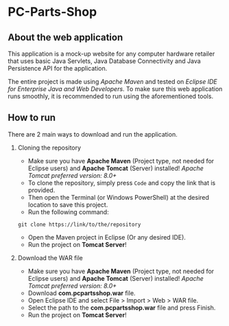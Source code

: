 # PC-Parts-Shop

## About the web application
This application is a mock-up website for any computer hardware retailer that uses basic Java Servlets, Java Database Connectivity and Java Persistence API for the application.

The entire project is made using *Apache Maven* and tested on *Eclipse IDE for Enterprise Java and Web Developers*.
To make sure this web application runs smoothly, it is recommended to run using the aforementioned tools.

## How to run
There are 2 main ways to download and run the application.

1. Cloning the repository
    - Make sure you have **Apache Maven** (Project type, not needed for Eclipse users) and **Apache Tomcat** (Server) installed!
    *Apache Tomcat preferred version: 8.0+*
    - To clone the repository, simply press `Code` and copy the link that is provided.
    - Then open the Terminal (or Windows PowerShell) at the desired location to save this project.
    - Run the following command:
    ```
    git clone https://link/to/the/repository
    ``` 
    - Open the Maven project in Eclipse (Or any desired IDE).
    - Run the project on **Tomcat Server**!

2. Download the WAR file
    - Make sure you have **Apache Maven** (Project type, not needed for Eclipse users) and **Apache Tomcat** (Server) installed!
    *Apache Tomcat preferred version: 8.0+*
    - Download **com.pcpartsshop.war** file.
    - Open Eclipse IDE and select File > Import > Web > WAR file.
    - Select the path to the **com.pcpartsshop.war** file and press Finish.
    - Run the project on **Tomcat Server**!